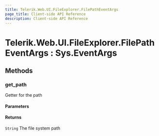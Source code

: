 ```yaml
---
title: Telerik.Web.UI.FileExplorer.FilePathEventArgs
page_title: Client-side API Reference
description: Client-side API Reference
---
```


# Telerik.Web.UI.FileExplorer.FilePathEventArgs : Sys.EventArgs 

## Methods

###  get_path

Getter for the path

#### Parameters

#### Returns

`String` The file system path


